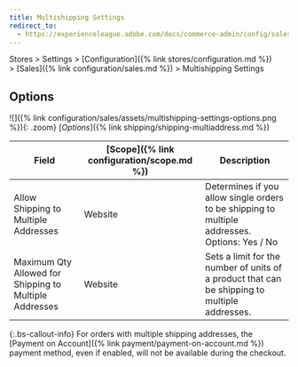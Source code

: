 ```yaml
---
title: Multishipping Settings
redirect_to:
  - https://experienceleague.adobe.com/docs/commerce-admin/config/sales/multishipping-settings.html
---
```


Stores > Settings > [Configuration]({% link stores/configuration.md %}) > [Sales]({% link configuration/sales.md %}) > Multishipping Settings

## Options

![]({% link configuration/sales/assets/multishipping-settings-options.png %}){: .zoom}
[_Options_]({% link shipping/shipping-multiaddress.md %})

|Field|[Scope]({% link configuration/scope.md %})|Description|
|--- |--- |--- |
|Allow Shipping to Multiple Addresses|Website|Determines if you allow single orders to be shipping to multiple addresses. Options: Yes / No|
|Maximum Qty Allowed for Shipping to Multiple Addresses|Website|Sets a limit for the number of units  of a product that can be shipping to multiple addresses.|

{:.bs-callout-info}
<span class="b2b-only"></span> For orders with multiple shipping addresses, the [Payment on Account]({% link payment/payment-on-account.md %}) payment method, even if enabled, will not be available during the checkout.
